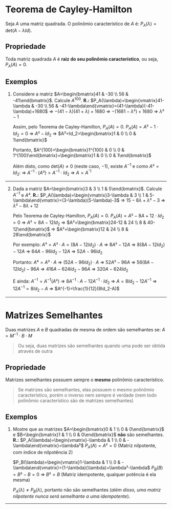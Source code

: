 # Teorema de Cayley-Hamilton
Seja $A$ uma matriz quadrada. O polinômio característico de $A$ é: $P_A(\lambda)=\text{det}(A-\lambda Id)$.
## Propriedade
Toda matriz quadrada $A$ é **raiz do seu polinômio característico**, ou seja, $P_A(A)=0$.
## Exemplos
1. Considere a matriz $A=\begin{bmatrix}41 & -30 \\ 56 & -41\end{bmatrix}$. Calcule $A^{100}$.
   **R.:** $P_A(\lambda)=\begin{vmatrix}41-\lambda & -30 \\ 56 & -41-\lambda\end{vmatrix}=(41-\lambda)(-41-\lambda)+1680$
   => $-(41-\lambda)(41+\lambda)+1680$ => $-(1681-\lambda²)+1680$
   => $\lambda²-1$
   
   Assim, pelo Teorema de Cayley-Hamilton, $P_A(A)=0$.
   $P_A(A)=A²-1 \cdot Id_2=0$
   => $A²-Id_2$
   => $A²=Id_2=\begin{bmatrix}1 & 0 \\ 0 & 1\end{bmatrix}$
   
   Portanto, $A^{100}=\begin{bmatrix}1^{100} & 0 \\ 0 & 1^{100}\end{bmatrix}=\begin{bmatrix}1 & 0 \\ 0 & 1\end{bmatrix}$
   
   Além disto, como $\text{det}(A) \neq 0$ (neste caso, $-1$), existe $A^{-1}$ e como $A²=Id_2$:
   => $A^{-1} \cdot (A²) = A^{-1} \cdot Id_2$
   => $A=A^{⁻1}$
---
2. Dada a matriz $A=\begin{bmatrix}3 & 3 \\ 1 & 5\end{bmatrix}$. Calcule $A^{-1}$ e $A⁴$.
   **R.:** $P_A(\lambda)=\begin{vmatrix}3-\lambda & 3 \\ 1 & 5-\lambda\end{vmatrix}=(3-\lambda)(5-\lambda)-3$
   => $15-8\lambda+\lambda²-3$
   => $\lambda²-8\lambda+12$
   
   Pelo Teorema de Cayley-Hamilton, $P_A(A)=0$.
   $P_A(A)=A²-8A + 12 \cdot Id_2=0$
   => $A²=8A-12Id_2$
   => $A²=\begin{bmatrix}24-12 & 24 \\ 8 & 40-12\end{bmatrix}$
   => $A²=\begin{bmatrix}12 & 24 \\ 8 & 28\end{bmatrix}$
   
   Por exemplo: $A³=A² \cdot A=(8A-12Id_2)\cdot A$
   => $8A²-12A$ => $8(8A-12Id_2)-12A$
   => $64A-96Id_2-12A$
   => $52A-96Id_2$
   
   Portanto: $A⁴=A³ \cdot A$
   => $(52A-96Id_2) \cdot A$
   => $52A² - 96A$ => $56(8A-12Id_2)-96A$
   => $416A-624Id_2-96A$
   => $320A-624Id_2$
   
   E ainda: $A^{-1}=A^{-1}(A²)$
   => $8A^{-1} \cdot A - 12A^{-1} \cdot Id_2$
   => $A=8Id_2-12A^{-1}$
   => $12A^{-1}=8Id_2-A$
   => $A^{-1}=\frac{1}{12}(8Id_2-A)$
---
# Matrizes Semelhantes
Duas matrizes $A$ e $B$ quadradas de mesma de ordem são semelhantes se: $A=M^{-1} \cdot B \cdot M$
>Ou seja, duas matrizes são semelhantes quando uma pode ser obtida através de outra
## Propriedade
Matrizes semelhantes possuem sempre o **mesmo** polinômio característico.
>Se matrizes são semelhantes, elas possuem o mesmo polinômio característico, porém o inverso nem sempre é verdade (nem todo polinômio característico são de matrizes semelhantes)
## Exemplos
1. Mostre que as matrizes $A=\begin{bmatrix}0 & 1 \\ 0 & 0\end{bmatrix}$ e $B=\begin{bmatrix}1 & 1 \\ 0 & 0\end{bmatrix}$ **não** são semelhantes.
   **R.:** $P_A(\lambda)=\begin{vmatrix}-\lambda & 1 \\ 0 & -\lambda\end{vmatrix}=\lambda²$
   $P_A(A)=A²=0$ (Matriz nilpotente, com índice de nilpotência 2)
   
   $P_B(\lambda)=\begin{vmatrix}1-\lambda & 1 \\ 0 & -\lambda\end{vmatrix}=(1-\lambda)(\lambda)=\lambda²-\lambda$
   $P_B(B)=B²-B=0$ => $B²=B$ (Matriz idempotente, qualquer potência é ela mesma)
   
   $P_A(\lambda) \neq P_B(\lambda)$, portanto não são semelhantes (*além disso, uma matriz nilpotente nunca será semelhante a uma idempotente*).
---
   